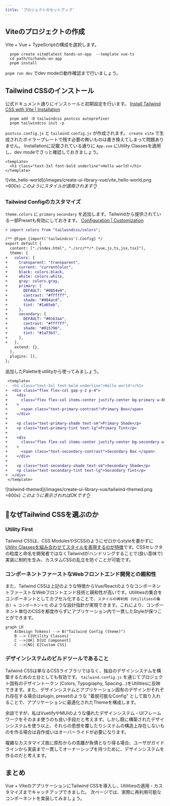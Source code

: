 ```yaml
---
title: 'プロジェクトのセットアップ'
---
```


## Viteのプロジェクトの作成

Vite + Vue + TypeScriptの構成を選択します。

```zsh:zsh
  pnpm create vite@latest hands-on-app  --template vue-ts
  cd path/to/hands-on-app
  pnpm install
```

`pnpm run dev` でdev modeの動作確認まで行いましょう。

## Tailwind CSSのインストール

公式ドキュメント通りにインストールと初期設定を行います。
[Install Tailwind CSS with Vite | Installation](https://tailwindcss.com/docs/guides/vite#vue)

```zsh:zsh
  pnpm add -D tailwindcss postcss autoprefixer
  pnpm tailwindcss init -p
```

`postcss.config.js` と `tailwind.config.js` が作成されます。
`create vite` で生成されたボイラープレートで残す必要の無いものは書き換えてしまって問題ありません。
Installationに記載されている通りに `App.vue` にUtility Classesを適用し、dev modeでさっと確認しておきましょう。

```vue:src/App.vue
<template>
  <h1 class="text-3xl font-bold underline">Hello world!</h1>
</template>
```

<!-- prettier-ignore-start -->
![vite_hello-world](/images/create-ui-library-vue/vite_hello-world.png =800x)
*このようにスタイルが適用されます👌*
<!-- prettier-ignore-end -->

### Tailwind Configのカスタマイズ

`theme.colors` に `primary` `secondary` を追加します。Tailwindから提供されている一部Presetも有効にしておきます。
[Configuration | Customization](https://tailwindcss.com/docs/configuration)

```diff javascript:tailwind.config.js
+ import colors from "tailwindcss/colors";

/** @type {import('tailwindcss').Config} */
export default {
  content: ["./index.html", "./src/**/*.{vue,js,ts,jsx,tsx}"],
  theme: {
+   colors: {
+     transparent: "transparent",
+     current: "currentColor",
+     black: colors.black,
+     white: colors.white,
+     gray: colors.gray,
+     primary: {
+       DEFAULT: "#0054e9",
+       contrast: "#ffffff",
+       shade: "#004acd",
+       tint: "#1a65eb",
+     },
+     secondary: {
+       DEFAULT: "#0163aa",
+       contrast: "#ffffff",
+       shade: "#015796",
+       tint: "#1a73b3",
+     },
+   },
    extend: {},
  },
  plugins: [],
};
```

追加したPaletteをutilityから使ってみましょう。

```diff vue:src/App.vue
 <template>
-  <h1 class="text-3xl font-bold underline">Hello world!</h1>
+  <div class="flex flex-col gap-y-2 p-4">
+    <div
+      class="flex flex-col items-center justify-center bg-primary w-80 h-8 rounded-md"
+    >
+      <span class="text-primary-contrast">Primary Box</span>
+    </div>
+
+    <p class="text-primary-shade text-sm">Primary Shade</p>
+    <p class="text-primary-tint text-lg">Primary Tint</p>
+
+    <div
+      class="flex flex-col items-center justify-center bg-secondary w-80 h-8 rounded-md"
+    >
+      <span class="text-secondary-contrast">Secondary Box </span>
+    </div>
+
+    <p class="text-secondary-shade text-sm">Secondary Shade</p>
+    <p class="text-secondary-tint text-lg">Secondary Tint</p>
+  </div>
 </template>
```

<!-- prettier-ignore-start -->
![tailwind-themed](/images/create-ui-library-vue/tailwind-themed.png =800x)
*このように表示されればOKです👌*
<!-- prettier-ignore-end -->

## 🤔なぜTailwind CSSを選ぶのか

### Utility First

Tailwind CSSは、CSS ModulesやSCSSのようにゼロからstyleを書かずに[Utility Classesを組み合わせてスタイルを表現するのが特徴](https://tailwindcss.com/docs/utility-first)です。CSSセレクタの粒度と命名を開発者ではなくTailwindがハンドリングすることで(良い意味で)実装に制約を生み、カスタムCSSの乱立を防ぐことが可能です。

### コンポーネントファーストなWebフロントエンド開発との親和性

また、Tailwind CSSは上記のような特徴からVue/ReactのようなコンポーネントファーストなWebフロントエンド技術と親和性が高いです。Utilitiesの集合をコンポーネントとしてカプセル化することで、`スタイルの再利用 (Utilitiesの集合) ≒ コンポーネント化` のような設計指針が実現できます。これにより、コンポーネント単位のCSSを都度作らずにアプリケーション内で一貫したStyleが保つことができます。

```mermaid
graph LR
    A(Design Tokens) --> B("Tailwind Config (theme)")
    B --> C{Utility Classes}
    C -->|OK| D[UI Component]
    C -->|NG| E[Custom CSS]
```

### デザインシステムのビルドツールであること

Tailwind CSSは単なるCSSライブラリではなく、独自のデザインシステムを構築するための土台としても有効です。
`tailwind.config.js` を通じてプロジェクト固有のデザイントークン (Colors, Typography, Spacing...)をUtilitiesに反映できます。また、デザインシステムとアプリケーション固有のデザインがそれぞれ存在する場合はplugin, presetのような "着脱可能なConfig" として取り入れることで、アプリケーションに最適化されたThemeを構成します。

余談ですが、私はVuetifyやMUIのような優れたデザインシステム・UIフレームワークをそのまま使うのも良い手段だと考えます。しかし既に構築されたデザインシステムを使う以上、それらの思想を覆したりシステムの構造上存在しないものを作る場合は自作或いはオーバーライドが必要になります。

複雑なカスタマイズ故に原形からの乖離が負債となり得る場合、ユーザがガイドラインから実装まで一貫してオーナーシップを持つために、デザインシステムを作るのだと考えます。

## まとめ

Vue + ViteのアプリケーションにTailwind CSSを導入し、Utilitiesの適用・カスタマイズまでキャッチアップできました。
次ページでは、実際に再利用可能なコンポーネントを実装してみましょう。
